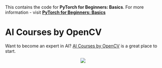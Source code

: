 This contains the code for **PyTorch for Beginners: Basics**. For more
information - visit
[**PyTorch for Beginners: Basics**](https://www.learnopencv.com/pytorch-for-beginners-basics/)

# AI Courses by OpenCV

Want to become an expert in AI?
[AI Courses by OpenCV](https://opencv.org/courses/) is a great place to start.

<a href="https://opencv.org/courses/">
<p align="center">
<img src="https://www.learnopencv.com/wp-content/uploads/2020/04/AI-Courses-By-OpenCV-Github.png">
</p>
</a>
